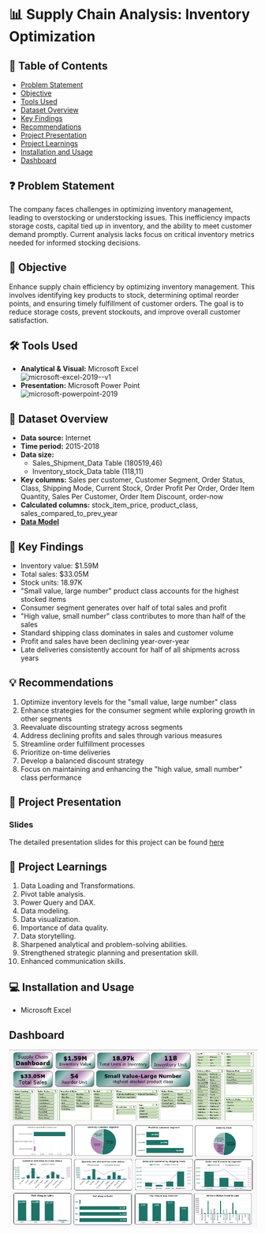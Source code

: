 # 📊 Supply Chain Analysis: Inventory Optimization

## 📕 Table of Contents
- [Problem Statement](#-problem-statement)
- [Objective](#-objective)
- [Tools Used](#%EF%B8%8F-tools-used)
- [Dataset Overview](#-dataset-overview)
- [Key Findings](#-key-findings)
- [Recommendations](#-recommendations)
- [Project Presentation](#-project-presentation)
- [Project Learnings](#-project-learnings)
- [Installation and Usage](#-installation-and-usage)
- [Dashboard](#-dashboard)

## ❓ Problem Statement
The company faces challenges in optimizing inventory management, leading to overstocking or understocking issues. This inefficiency impacts storage costs, capital tied up in inventory, and the ability to meet customer demand promptly. Current analysis lacks focus on critical inventory metrics needed for informed stocking decisions.

## 🎯 Objective
Enhance supply chain efficiency by optimizing inventory management. This involves identifying key products to stock, determining optimal reorder points, and ensuring timely fulfillment of customer orders. The goal is to reduce storage costs, prevent stockouts, and improve overall customer satisfaction.

## 🛠️ Tools Used
- **Analytical & Visual:**  Microsoft Excel\
  <img width="96" height="96" src="https://img.icons8.com/color/96/microsoft-excel-2019--v1.png" alt="microsoft-excel-2019--v1"/>
- **Presentation:** Microsoft Power Point\
  <img width="96" height="96" src="https://img.icons8.com/fluency/96/microsoft-powerpoint-2019.png" alt="microsoft-powerpoint-2019"/>

## 📅 Dataset Overview
- **Data source:** Internet
- **Time period:** 2015-2018
- **Data size:** 
  - Sales_Shipment_Data Table (180519,46)
  - Inventory_stock_Data table (118,11)
- **Key columns:** Sales per customer, Customer Segment, Order Status, Class, Shipping Mode, Current Stock, Order Profit Per Order, Order Item Quantity, Sales Per Customer, Order Item Discount, order-now
- **Calculated columns:** stock_item_price, product_class, sales_compared_to_prev_year
- [**Data Model**](https://github.com/amanat-mahmud/supply_chain_analysis/blob/main/data%20model.png)

## 🔎 Key Findings
- Inventory value: $1.59M
- Total sales: $33.05M
- Stock units: 18.97K
- "Small value, large number" product class accounts for the highest stocked items
- Consumer segment generates over half of total sales and profit
- "High value, small number" class contributes to more than half of the sales
- Standard shipping class dominates in sales and customer volume
- Profit and sales have been declining year-over-year
- Late deliveries consistently account for half of all shipments across years

## 💡 Recommendations
1. Optimize inventory levels for the "small value, large number" class
2. Enhance strategies for the consumer segment while exploring growth in other segments
3. Reevaluate discounting strategy across segments
4. Address declining profits and sales through various measures
5. Streamline order fulfillment processes
6. Prioritize on-time deliveries
7. Develop a balanced discount strategy
8. Focus on maintaining and enhancing the "high value, small number" class performance

## 📌 Project Presentation

### Slides
The detailed presentation slides for this project can be found [here](https://github.com/amanat-mahmud/supply_chain_analysis/blob/main/supply%20chain%20analysis.pdf)

## 🧠 Project Learnings
1. Data Loading and Transformations.
2. Pivot table analysis.
3. Power Query and DAX.
4. Data modeling.
5. Data visualization.
6. Importance of data quality.
7. Data storytelling.
8. Sharpened analytical and problem-solving abilities.
9. Strengthened strategic planning and presentation skill.
10. Enhanced communication skills.


## 💻 Installation and Usage
- Microsoft Excel

## Dashboard
<img src="https://github.com/amanat-mahmud/supply_chain_analysis/blob/main/dashboard_ss.png">

